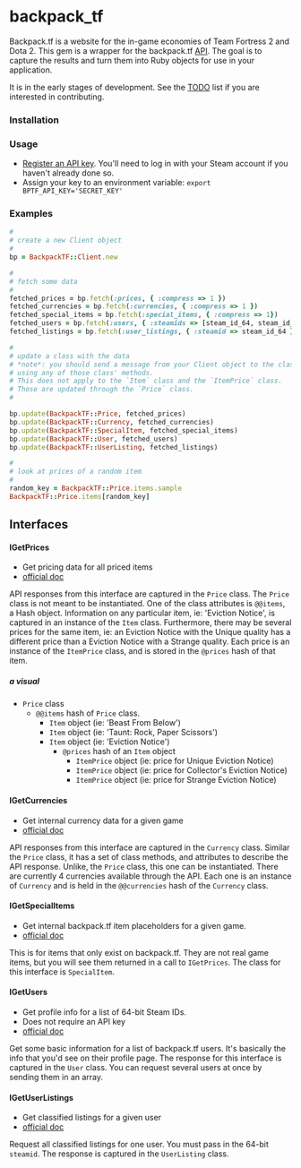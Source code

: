 # backpack_tf

Backpack.tf is a website for the in-game economies of Team Fortress 2 and
Dota 2. This gem is a wrapper for the backpack.tf [API](http://backpack.tf/api).
The goal is to capture the results and turn them into Ruby objects for use in
your application.

It is in the early stages of development. See the [TODO](TODO.md) list if
you are interested in contributing.

### Installation

### Usage

* [Register an API key](http://backpack.tf/api). You'll need to log in with your
  Steam account if you haven't already done so.
* Assign your key to an environment variable: `export BPTF_API_KEY='SECRET_KEY'`

### Examples

``` ruby
#
# create a new Client object
#
bp = BackpackTF::Client.new

#
# fetch some data
#
fetched_prices = bp.fetch(:prices, { :compress => 1 })
fetched_currencies = bp.fetch(:currencies, { :compress => 1 })
fetched_special_items = bp.fetch(:special_items, { :compress => 1})
fetched_users = bp.fetch(:users, { :steamids => [steam_id_64, steam_id_64] })
fetched_listings = bp.fetch(:user_listings, { :steamid => steam_id_64 })

#
# update a class with the data
# *note*: you should send a message from your Client object to the class before
# using any of those class' methods.
# This does not apply to the `Item` class and the `ItemPrice` class.
# Those are updated through the `Price` class.
#

bp.update(BackpackTF::Price, fetched_prices)
bp.update(BackpackTF::Currency, fetched_currencies)
bp.update(BackpackTF::SpecialItem, fetched_special_items)
bp.update(BackpackTF::User, fetched_users)
bp.update(BackpackTF::UserListing, fetched_listings)

#
# look at prices of a random item
#
random_key = BackpackTF::Price.items.sample
BackpackTF::Price.items[random_key]
```

## Interfaces

#### IGetPrices
* Get pricing data for all priced items
* [official doc](http://backpack.tf/api/prices)

API responses from this interface are captured in the `Price` class. The `Price`
class is not meant to be instantiated. One of the class attributes is `@@items`,
a Hash object. Information on any particular item, ie: 'Eviction Notice', is
captured in an instance of the `Item` class. Furthermore, there may be several
prices for the same item, ie: an Eviction Notice with the Unique quality has a
different price than a Eviction Notice with a Strange quality. Each price is an
instance of the `ItemPrice` class, and is stored in the `@prices` hash of that
item.

##### a visual

* `Price` class
  * `@@items` hash of `Price` class.
    * `Item` object (ie: 'Beast From Below')
    * `Item` object (ie: 'Taunt: Rock, Paper Scissors')
    * `Item` object (ie: 'Eviction Notice')
      * `@prices` hash of an `Item` object
        * `ItemPrice` object (ie: price for Unique Eviction Notice)
        * `ItemPrice` object (ie: price for Collector's Eviction Notice)
        * `ItemPrice` object (ie: price for Strange Eviction Notice)

#### IGetCurrencies

* Get internal currency data for a given game
* [official doc](http://backpack.tf/api/currencies)

API responses from this interface are captured in the `Currency` class. Similar
the `Price` class, it has a set of class methods, and attributes to describe the
API response. Unlike, the `Price` class, this one can be instantiated. There are
currently 4 currencies available through the API. Each one is an instance of
`Currency` and is held in the `@@currencies` hash of the `Currency` class.

#### IGetSpecialItems

* Get internal backpack.tf item placeholders for a given game.
* [official doc](http://backpack.tf/api/special)

This is for items that only exist on backpack.tf. They are not real game items,
but you will see them returned in a call to `IGetPrices`. The class for this
interface is `SpecialItem`.

#### IGetUsers

* Get profile info for a list of 64-bit Steam IDs.
* Does not require an API key
* [official doc](http://backpack.tf/api/users)

Get some basic information for a list of backpack.tf users. It's basically the
info that you'd see on their profile page. The response for this interface is
captured in the `User` class. You can request several users at once by sending
them in an array.

#### IGetUserListings

* Get classified listings for a given user
* [official doc](http://backpack.tf/api/classifieds)

Request all classified listings for one user. You must pass in the 64-bit
`steamid`. The response is captured in the `UserListing` class.
